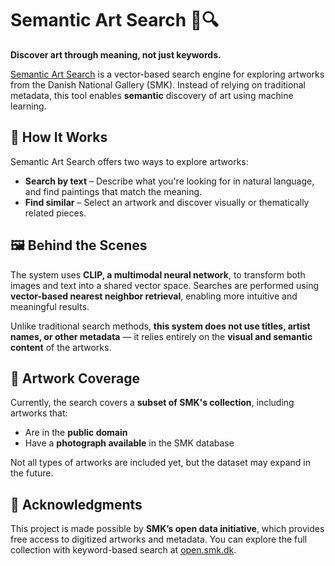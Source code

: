 # Semantic Art Search 🎨🔍

**Discover art through meaning, not just keywords.**

[Semantic Art Search](https://semantic-art-search.kristianms.com) is a vector-based search engine for exploring artworks from the Danish National Gallery (SMK). Instead of relying on traditional metadata, this tool enables **semantic** discovery of art using machine learning.

## 🔎 How It Works
Semantic Art Search offers two ways to explore artworks:
- **Search by text** – Describe what you're looking for in natural language, and find paintings that match the meaning.
- **Find similar** – Select an artwork and discover visually or thematically related pieces.

## 🖼️ Behind the Scenes
The system uses **CLIP, a multimodal neural network**, to transform both images and text into a shared vector space. Searches are performed using **vector-based nearest neighbor retrieval**, enabling more intuitive and meaningful results.

Unlike traditional search methods, **this system does not use titles, artist names, or other metadata** — it relies entirely on the **visual and semantic content** of the artworks.

## 🎨 Artwork Coverage
Currently, the search covers a **subset of SMK's collection**, including artworks that:
- Are in the **public domain**
- Have a **photograph available** in the SMK database

Not all types of artworks are included yet, but the dataset may expand in the future.

## 🙌 Acknowledgments
This project is made possible by **SMK’s open data initiative**, which provides free access to digitized artworks and metadata. You can explore the full collection with keyword-based search at [open.smk.dk](https://open.smk.dk/).
